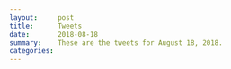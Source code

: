 ```yaml
---
layout:     post
title:      Tweets
date:       2018-08-18
summary:    These are the tweets for August 18, 2018.
categories:
---
```


